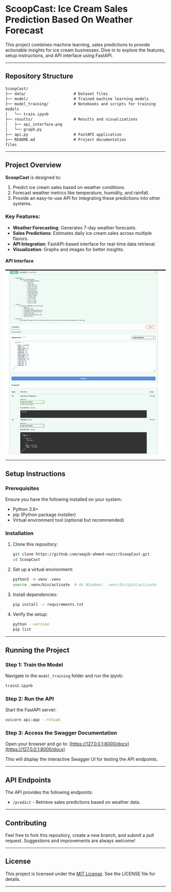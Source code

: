 # ScoopCast: Ice Cream Sales Prediction Based On Weather Forecast

 This project combines machine learning, sales predictions to provide actionable insights for ice cream businesses. Dive in to explore the features, setup instructions, and API interface using FastAPI.

---

## Repository Structure

```plaintext
ScoopCast/
├── data/                     # Dataset files
├── model/                    # Trained machine learning models
├── model_training/           # Notebooks and scripts for training models
│   └── train.ipynb
├── results/                  # Results and visualizations
│   ├── api_interface.png
│   └── graph.py
├── api.py                    # FastAPI application
├── README.md                 # Project documentation
files
```

---

## Project Overview

**ScoopCast** is designed to:
1. Predict ice cream sales based on weather conditions.
2. Forecast weather metrics like temperature, humidity, and rainfall.
3. Provide an easy-to-use API for integrating these predictions into other systems.

### Key Features:
- **Weather Forecasting**: Generates 7-day weather forecasts.
- **Sales Predictions**: Estimates daily ice cream sales across multiple flavors.
- **API Integration**: FastAPI-based interface for real-time data retrieval.
- **Visualization**: Graphs and images for better insights.

#### API Interface
![API Interface](results/api_interface.png)

---

## Setup Instructions

### Prerequisites
Ensure you have the following installed on your system:
- Python 3.8+
- pip (Python package installer)
- Virtual environment tool (optional but recommended)

### Installation
1. Clone this repository:
   ```bash
   git clone https://github.com/aaqib-ahmed-nazir/ScoopCast.git
   cd ScoopCast
   ```

2. Set up a virtual environment:
   ```bash
   python3 -m venv .venv
   source .venv/bin/activate  # On Windows: .venv\Scripts\activate
   ```

3. Install dependencies:
   ```bash
   pip install -r requirements.txt
   ```

4. Verify the setup:
   ```bash
   python --version
   pip list
   ```

---

## Running the Project

### Step 1: Train the Model
Navigate to the `model_training` folder and run the ipynb:
```bash
train2.ipynb
```

### Step 2: Run the API
Start the FastAPI server:
```bash
uvicorn api:app --reload
```

### Step 3: Access the Swagger Documentation
Open your browser and go to:
[https://127.0.0.1:8000/docs](https://127.0.0.1:8000/docs)

This will display the interactive Swagger UI for testing the API endpoints.

---

## API Endpoints
The API provides the following endpoints:
- `/predict` - Retrieve sales predictions based on weather data.
---

## Contributing
Feel free to fork this repository, create a new branch, and submit a pull request. Suggestions and improvements are always welcome!

---
## License
This project is licensed under the [MIT License](https://opensource.org/license/mit). See the LICENSE file for details.

---
